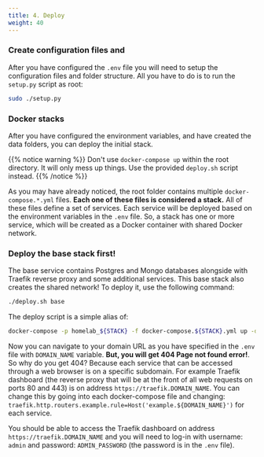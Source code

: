 ```yaml
---
title: 4. Deploy
weight: 40
---
```



### Create configuration files and 

After you have configured the `.env` file you will need to setup the configuration files and folder structure. All you have to do is to run the `setup.py` script as root:

```bash
sudo ./setup.py
```

### Docker stacks

After you have configured the environment variables, and have created the data folders, you can deploy the initial stack. 

{{% notice warning %}}
Don't use `docker-compose up` within the root directory. It will only mess up things. Use the provided `deploy.sh` script instead.
{{% /notice %}}

As you may have already noticed, the root folder contains multiple `docker-compose.*.yml` files. **Each one of these files is considered a stack.** All of these files define a set of services. Each service will be deployed based on the environment variables in the `.env` file. So, a stack has one or more service, which will be created as a Docker container with shared Docker network.

### Deploy the base stack first!

The base service contains Postgres and Mongo databases alongside with Traefik reverse proxy and some additional services. This base stack also creates the shared network! To deploy it, use the following command:

```bash
./deploy.sh base
```

The deploy script is a simple alias of:

```bash
docker-compose -p homelab_${STACK} -f docker-compose.${STACK}.yml up -d
```

Now you can navigate to your domain URL as you have specified in the `.env` file with `DOMAIN_NAME` variable. **But, you will get 404 Page not found error!**. So why do you get 404? Because each service that can be accessed through a web browser is on a specific subdomain. For example Traefik dashboard (the reverse proxy that will be at the front of all web requests on ports 80 and 443) is on address `https://traefik.DOMAIN_NAME`. You can change this by going into each docker-compose file and changing: `traefik.http.routers.example.rule=Host('example.${DOMAIN_NAME}')` for each service.

You should be able to access the Traefik dashboard on address `https://traefik.DOMAIN_NAME` and you will need to log-in with username: `admin` and password: `ADMIN_PASSWORD` (the password is in the `.env` file).